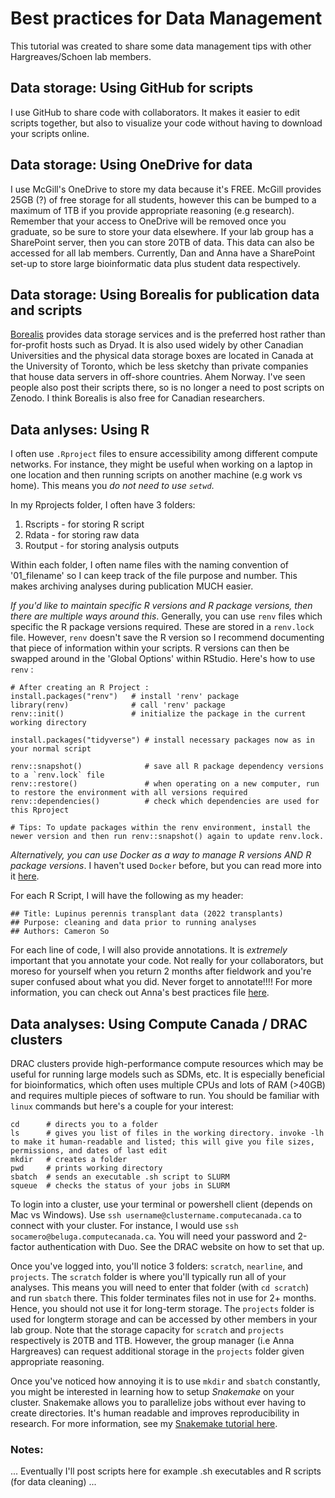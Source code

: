 # Best practices for Data Management

This tutorial was created to share some data management tips with other Hargreaves/Schoen lab members. 

## Data storage: Using GitHub for scripts

I use GitHub to share code with collaborators. It makes it easier to edit scripts together, but also to visualize your code without having to download your scripts online. 



## Data storage: Using OneDrive for data

I use McGill's OneDrive to store my data because it's FREE. McGill provides 25GB (?) of free storage for all students, however this can be bumped to a maximum of 1TB if you provide appropriate reasoning (e.g research). Remember that your access to OneDrive will be removed once you graduate, so be sure to store your data elsewhere. If your lab group has a SharePoint server, then you can store 20TB of data. This data can also be accessed for all lab members. Currently, Dan and Anna have a SharePoint set-up to store large bioinformatic data plus student data respectively.



## Data storage: Using Borealis for publication data and scripts

[Borealis](https://borealisdata.ca/) provides data storage services and is the preferred host rather than for-profit hosts such as Dryad. It is also used widely by other Canadian Universities and the physical data storage boxes are located in Canada at the University of Toronto, which be less sketchy than private companies that house data servers in off-shore countries. Ahem Norway. I've seen people also post their scripts there, so is no longer a need to post scripts on Zenodo. I think Borealis is also free for Canadian researchers.

## Data anlyses: Using R

I often use `.Rproject` files to ensure accessibility among different compute networks. For instance, they might be useful when working on a laptop in one location and then running scripts on another machine (e.g work vs home). This means you *do not need to use `setwd`*. 

In my Rprojects folder, I often have 3 folders:

1. Rscripts   - for storing R script
2. Rdata      - for storing raw data
3. Routput    - for storing analysis outputs

Within each folder, I often name files with the naming convention of '01_filename' so I can keep track of the file purpose and number. This makes archiving analyses during publication MUCH easier.

*If you'd like to maintain specific R versions and R package versions, then there are multiple ways around this*. Generally, you can use `renv` files which specific the R package versions required. These are stored in a `renv.lock` file. However, `renv` doesn't save the R version so I recommend documenting that piece of information within your scripts. R versions can then be swapped around in the 'Global Options' within RStudio. Here's how to use `renv` : 

```
# After creating an R Project :
install.packages("renv")   # install 'renv' package
library(renv)              # call 'renv' package
renv::init()               # initialize the package in the current working directory

install.packages("tidyverse") # install necessary packages now as in your normal script

renv::snapshot()              # save all R package dependency versions to a `renv.lock` file
renv::restore()               # when operating on a new computer, run to restore the environment with all versions required
renv::dependencies()          # check which dependencies are used for this Rproject

# Tips: To update packages within the renv environment, install the newer version and then run renv::snapshot() again to update renv.lock.

```


*Alternatively, you can use Docker as a way to manage R versions AND R package versions*. I haven't used `Docker` before, but you can read more into it [here](https://colinfay.me/docker-r-reproducibility/).

For each R Script, I will have the following as my header:

```
## Title: Lupinus perennis transplant data (2022 transplants)
## Purpose: cleaning and data prior to running analyses
## Authors: Cameron So
```

For each line of code, I will also provide annotations. It is *extremely* important that you annotate your code. Not really for your collaborators, but moreso for yourself when you return 2 months after fieldwork and you're super confused about what you did. Never forget to annotate!!!! For more information, you can check out Anna's best practices file [here](https://12c7dc14-9b05-8320-8644-794d1c8f6407.filesusr.com/ugd/9e5dfc_93c3b3c3579a4a28a282fd382bafed98.pdf).



## Data analyses: Using Compute Canada / DRAC clusters

DRAC clusters provide high-performance compute resources which may be useful for running large models such as SDMs, etc. It is especially beneficial for bioinformatics, which often uses multiple CPUs and lots of RAM (>40GB) and requires multiple pieces of software to run. You should be familiar with `linux` commands but here's a couple for your interest:

```
cd      # directs you to a folder
ls      # gives you list of files in the working directory. invoke -lh to make it human-readable and listed; this will give you file sizes, permissions, and dates of last edit
mkdir   # creates a folder
pwd     # prints working directory
sbatch  # sends an executable .sh script to SLURM 
squeue  # checks the status of your jobs in SLURM
```

To login into a cluster, use your terminal or powershell client (depends on Mac vs Windows). Use `ssh username@clustername.computecanada.ca` to connect with your cluster. For instance, I would use `ssh socamero@beluga.computecanada.ca`. You will need your password and 2-factor authentication with Duo. See the DRAC website on how to set that up.

Once you've logged into, you'll notice 3 folders: `scratch`, `nearline`, and `projects`. The `scratch` folder is where you'll typically run all of your analyses. This means you will need to enter that folder (with `cd scratch`) and run `sbatch` there. This folder terminates files not in use for 2+ months. Hence, you should not use it for long-term storage. The `projects` folder is used for longterm storage and can be accessed by other members in your lab group. Note that the storage capacity for `scratch` and `projects` respectively is 20TB and 1TB. However, the group manager (i.e Anna Hargreaves) can request additional storage in the `projects` folder given appropriate reasoning.

Once you've noticed how annoying it is to use `mkdir` and `sbatch` constantly, you might be interested in learning how to setup *Snakemake* on your cluster. Snakemake allows you to parallelize jobs without ever having to create directories. It's human readable and improves reproducibility in research. For more information, see my [Snakemake tutorial here](https://github.com/socameron/snakemake-tutorial).


### Notes:

... Eventually I'll post scripts here for example .sh executables and R scripts (for data cleaning) ...

